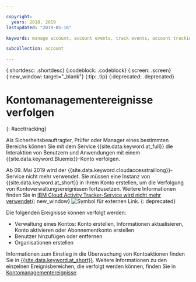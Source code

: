 ```yaml
---

copyright:
  years: 2018, 2019
lastupdated: "2019-05-16"

keywords: manage account, account events, track events, account tracking, monitoring

subcollection: account

---
```


{:shortdesc: .shortdesc}
{:codeblock: .codeblock}
{:screen: .screen}
{:new_window: target="_blank"}
{:tip: .tip}
{:deprecated: .deprecated}

# Kontomanagementereignisse verfolgen
{: #accttracking}

Als Sicherheitsbeauftragter, Prüfer oder Manager eines bestimmten Bereichs können Sie mit dem Service {{site.data.keyword.at_full}} die Interaktion von Benutzern und Anwendungen mit einem {{site.data.keyword.Bluemix}}-Konto verfolgen.

Ab 09. Mai 2019 wird der {{site.data.keyword.cloudaccesstraillong}}-Service nicht mehr verwendet. Sie müssen eine Instanz von {{site.data.keyword.at_short}} in Ihrem Konto erstellen, um die Verfolgung von Kontoverwaltungsereignissen fortzusetzen. Weitere Informationen finden Sie in [IBM Cloud Activity Tracker-Service wird nicht mehr verwendet](https://www.ibm.com/blogs/bluemix/2019/04/deprecating-ibm-cloud-activity-tracker/){: new_window} ![Symbol für externen Link](../icons/launch-glyph.svg "Symbol für externen Link").
{: deprecated}


Die folgenden Ereignisse können verfolgt werden:

* Verwaltung eines Kontos: Konto erstellen, Informationen aktualisieren, Konto aktivieren oder Abonnementkonto erstellen
* Benutzer hinzufügen oder entfernen
* Organisationen erstellen

Informationen zum Einstieg in die Überwachung von Kontoaktionen finden Sie in [{{site.data.keyword.at_short}}](/docs/services/Activity-Tracker-with-LogDNA?topic=logdnaat-getting-started). Weitere Informationen zu den einzelnen Ereignisbereichen, die verfolgt werden können, finden Sie in [Kontomanagementereignisse](/docs/services/Activity-Tracker-with-LogDNA?topic=logdnaat-at_events_acc_mgt).
